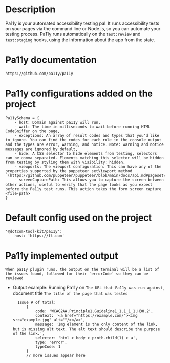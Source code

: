 # Description 
 Pa11y is your automated accessibility testing pal. It runs accessibility tests on your pages via the command line or Node.js, so you can automate your testing process. Pa11y runs automatically on the `test:review` and `test:staging` hooks, using the information about the app from the state.

# Pa11y documentation
 `https://github.com/pa11y/pa11y`

# Pa11y configurations added on the project
    Pa11ySchema = {
        - host: Domain against pa11y will run,
        - wait: The time in milliseconds to wait before running HTML CodeSniffer on the page,
        - exceptions: An array of result codes and types that you'd like to ignore. You can find the codes for each rule in the console output and the types are error, warning, and notice. Note: warning and notice messages are ignored by default,
        - hide: A CSS selector to hide elements from testing, selectors can be comma separated. Elements matching this selector will be hidden from testing by styling them with visibility: hidden,
        - viewports: The viewport configuration. This can have any of the properties supported by the puppeteer setViewport method `(https://github.com/puppeteer/puppeteer/blob/main/docs/api.md#pagesetviewportviewport),
        - screenCapturePath: This allows you to capture the screen between other actions, useful to verify that the page looks as you expect before the Pa11y test runs. This action takes the form screen capture <file-path>
    }

# Default config used on the project
    '@dotcom-tool-kit/pa11y':
        host: 'https://ft.com'

# Pa11y implemented output
    When pa11y plugin runs, the output on the terminal will be a list of the issues found, followed for their `errorCode` so they can be reviewed

- Output example: 
        Running Pa11y on `The URL that Pa11y was run against`, document title `The title of the page that was tested`
    
        Issue # of total: 
            {
                code: 'WCAG2AA.Principle1.Guideline1_1.1_1_1.H30.2',
                context: '<a href="https://example.com/"><img src="example.jpg" alt=""/></a>',
                message: 'Img element is the only content of the link, but is missing alt text. The alt text should describe the purpose of the link.',
                selector: 'html > body > p:nth-child(1) > a',
                type: 'error',
                typeCode: 1
            }
            // more issues appear here